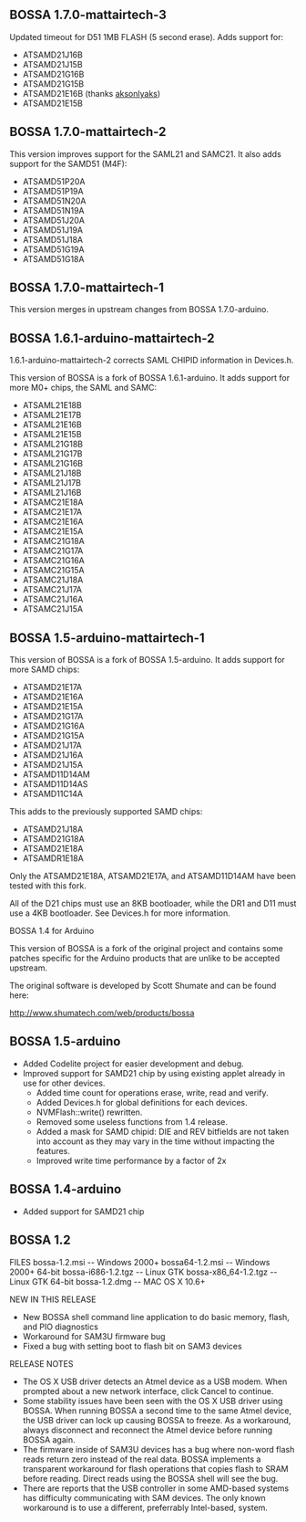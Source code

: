 BOSSA 1.7.0-mattairtech-3
-------------------------------

Updated timeout for D51 1MB FLASH (5 second erase).
Adds support for:

 * ATSAMD21J16B
 * ATSAMD21J15B
 * ATSAMD21G16B
 * ATSAMD21G15B
 * ATSAMD21E16B (thanks [aksonlyaks](https://github.com/aksonlyaks))
 * ATSAMD21E15B


BOSSA 1.7.0-mattairtech-2
-------------------------------

This version improves support for the SAML21 and SAMC21.
It also adds support for the SAMD51 (M4F):

 * ATSAMD51P20A
 * ATSAMD51P19A
 * ATSAMD51N20A
 * ATSAMD51N19A
 * ATSAMD51J20A
 * ATSAMD51J19A
 * ATSAMD51J18A
 * ATSAMD51G19A
 * ATSAMD51G18A


BOSSA 1.7.0-mattairtech-1
-------------------------------

This version merges in upstream changes from BOSSA 1.7.0-arduino.


BOSSA 1.6.1-arduino-mattairtech-2
-------------------------------

1.6.1-arduino-mattairtech-2 corrects SAML CHIPID information in Devices.h.

This version of BOSSA is a fork of BOSSA 1.6.1-arduino.
It adds support for more M0+ chips, the SAML and SAMC:

  * ATSAML21E18B
  * ATSAML21E17B
  * ATSAML21E16B
  * ATSAML21E15B
  * ATSAML21G18B
  * ATSAML21G17B
  * ATSAML21G16B
  * ATSAML21J18B
  * ATSAML21J17B
  * ATSAML21J16B
  * ATSAMC21E18A
  * ATSAMC21E17A
  * ATSAMC21E16A
  * ATSAMC21E15A
  * ATSAMC21G18A
  * ATSAMC21G17A
  * ATSAMC21G16A
  * ATSAMC21G15A
  * ATSAMC21J18A
  * ATSAMC21J17A
  * ATSAMC21J16A
  * ATSAMC21J15A


BOSSA 1.5-arduino-mattairtech-1
-------------------------------

This version of BOSSA is a fork of BOSSA 1.5-arduino.
It adds support for more SAMD chips:

  * ATSAMD21E17A
  * ATSAMD21E16A
  * ATSAMD21E15A
  * ATSAMD21G17A
  * ATSAMD21G16A
  * ATSAMD21G15A
  * ATSAMD21J17A
  * ATSAMD21J16A
  * ATSAMD21J15A
  * ATSAMD11D14AM
  * ATSAMD11D14AS
  * ATSAMD11C14A

This adds to the previously supported SAMD chips:

  * ATSAMD21J18A
  * ATSAMD21G18A
  * ATSAMD21E18A
  * ATSAMDR1E18A

Only the ATSAMD21E18A, ATSAMD21E17A, and ATSAMD11D14AM have been tested
with this fork.

All of the D21 chips must use an 8KB bootloader, while the DR1 and D11
must use a 4KB bootloader. See Devices.h for more information.


BOSSA 1.4 for Arduino

This version of BOSSA is a fork of the original project and contains some
patches specific for the Arduino products that are unlike to be accepted
upstream.

The original software is developed by Scott Shumate and can be found here:

http://www.shumatech.com/web/products/bossa

BOSSA 1.5-arduino
-----------------

* Added Codelite project for easier development and debug.
* Improved support for SAMD21 chip by using existing applet already in use for other devices.
  * Added time count for operations erase, write, read and verify.
  * Added Devices.h for global definitions for each devices.
  * NVMFlash::write() rewritten.
  * Removed some useless functions from 1.4 release.
  * Added a mask for SAMD chipid: DIE and REV bitfields are not taken into account as they may vary in the time without impacting the features.
  * Improved write time performance by a factor of 2x


BOSSA 1.4-arduino
-----------------

* Added support for SAMD21 chip


BOSSA 1.2
---------

FILES
bossa-1.2.msi -- Windows 2000+
bossa64-1.2.msi -- Windows 2000+ 64-bit
bossa-i686-1.2.tgz -- Linux GTK
bossa-x86_64-1.2.tgz -- Linux GTK 64-bit
bossa-1.2.dmg -- MAC OS X 10.6+

NEW IN THIS RELEASE
* New BOSSA shell command line application to do basic memory, flash, and PIO diagnostics
* Workaround for SAM3U firmware bug
* Fixed a bug with setting boot to flash bit on SAM3 devices

RELEASE NOTES
* The OS X USB driver detects an Atmel device as a USB modem.  When prompted about a new network interface, click Cancel to continue.
* Some stability issues have been seen with the OS X USB driver using BOSSA.  When running BOSSA a second time to the same Atmel device, the USB driver can lock up causing BOSSA to freeze.  As a workaround, always disconnect and reconnect the Atmel device before running BOSSA again.
* The firmware inside of SAM3U devices has a bug where non-word flash reads return zero instead of the real data.  BOSSA implements a transparent workaround for flash operations that copies flash to SRAM before reading.  Direct reads using the BOSSA shell will see the bug.
* There are reports that the USB controller in some AMD-based systems has difficulty communicating with SAM devices.  The only known workaround is to use a different, preferrably Intel-based, system.
